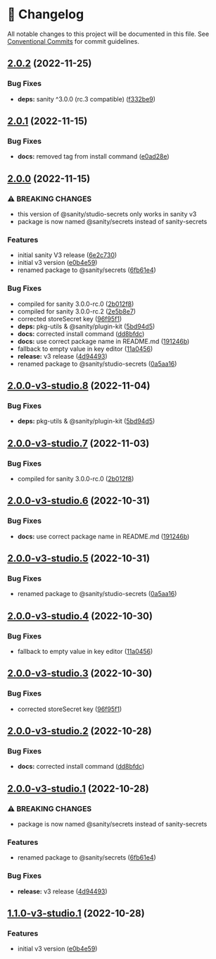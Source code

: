 <!-- markdownlint-disable --><!-- textlint-disable -->

# 📓 Changelog

All notable changes to this project will be documented in this file. See
[Conventional Commits](https://conventionalcommits.org) for commit guidelines.

## [2.0.2](https://github.com/sanity-io/sanity-studio-secrets/compare/v2.0.1...v2.0.2) (2022-11-25)

### Bug Fixes

- **deps:** sanity ^3.0.0 (rc.3 compatible) ([f332be9](https://github.com/sanity-io/sanity-studio-secrets/commit/f332be965b008a9a8872666f6f89585d73fcad44))

## [2.0.1](https://github.com/sanity-io/sanity-studio-secrets/compare/v2.0.0...v2.0.1) (2022-11-15)

### Bug Fixes

- **docs:** removed tag from install command ([e0ad28e](https://github.com/sanity-io/sanity-studio-secrets/commit/e0ad28e200fd10dcb142b36a0abaf42447b5e0c1))

## [2.0.0](https://github.com/sanity-io/sanity-studio-secrets/compare/v1.0.0...v2.0.0) (2022-11-15)

### ⚠ BREAKING CHANGES

- this version of @sanity/studio-secrets only works in sanity v3
- package is now named @sanity/secrets instead of sanity-secrets

### Features

- initial sanity V3 release ([6e2c730](https://github.com/sanity-io/sanity-studio-secrets/commit/6e2c730d4ed3d8f69cecf7f14a879d4dee55f750))
- initial v3 version ([e0b4e59](https://github.com/sanity-io/sanity-studio-secrets/commit/e0b4e59ea64de8b993cb4272d064a382341f6c76))
- renamed package to @sanity/secrets ([6fb61e4](https://github.com/sanity-io/sanity-studio-secrets/commit/6fb61e45610d72976e1aefe5ed08d7141f7884ea))

### Bug Fixes

- compiled for sanity 3.0.0-rc.0 ([2b012f8](https://github.com/sanity-io/sanity-studio-secrets/commit/2b012f8c33a4bd14296c2038f55c1b4898434617))
- compiled for sanity 3.0.0-rc.2 ([2e5b8e7](https://github.com/sanity-io/sanity-studio-secrets/commit/2e5b8e7c39328346d3dbcefefacf8eb1ebf52315))
- corrected storeSecret key ([96f95f1](https://github.com/sanity-io/sanity-studio-secrets/commit/96f95f1c6f23f2f977f53b1827262cdd9a2ef1e1))
- **deps:** pkg-utils & @sanity/plugin-kit ([5bd94d5](https://github.com/sanity-io/sanity-studio-secrets/commit/5bd94d55b9369044e7a841d6300021af2f3fa7ca))
- **docs:** corrected install command ([dd8bfdc](https://github.com/sanity-io/sanity-studio-secrets/commit/dd8bfdcf219f0b1680524f7cc7b71ecdaffcc84c))
- **docs:** use correct package name in README.md ([191246b](https://github.com/sanity-io/sanity-studio-secrets/commit/191246b76eea70a11f97e5f29f08f514ac8eb4c1))
- fallback to empty value in key editor ([11a0456](https://github.com/sanity-io/sanity-studio-secrets/commit/11a0456f61b683deb8b3608cab443a50f0babbb2))
- **release:** v3 release ([4d94493](https://github.com/sanity-io/sanity-studio-secrets/commit/4d944930b33b9b4aa16a124c948a2224550395f2))
- renamed package to @sanity/studio-secrets ([0a5aa16](https://github.com/sanity-io/sanity-studio-secrets/commit/0a5aa16d19ec2f3962a9b757af3c011fdcd3b3e5))

## [2.0.0-v3-studio.8](https://github.com/sanity-io/sanity-studio-secrets/compare/v2.0.0-v3-studio.7...v2.0.0-v3-studio.8) (2022-11-04)

### Bug Fixes

- **deps:** pkg-utils & @sanity/plugin-kit ([5bd94d5](https://github.com/sanity-io/sanity-studio-secrets/commit/5bd94d55b9369044e7a841d6300021af2f3fa7ca))

## [2.0.0-v3-studio.7](https://github.com/sanity-io/sanity-studio-secrets/compare/v2.0.0-v3-studio.6...v2.0.0-v3-studio.7) (2022-11-03)

### Bug Fixes

- compiled for sanity 3.0.0-rc.0 ([2b012f8](https://github.com/sanity-io/sanity-studio-secrets/commit/2b012f8c33a4bd14296c2038f55c1b4898434617))

## [2.0.0-v3-studio.6](https://github.com/sanity-io/sanity-studio-secrets/compare/v2.0.0-v3-studio.5...v2.0.0-v3-studio.6) (2022-10-31)

### Bug Fixes

- **docs:** use correct package name in README.md ([191246b](https://github.com/sanity-io/sanity-studio-secrets/commit/191246b76eea70a11f97e5f29f08f514ac8eb4c1))

## [2.0.0-v3-studio.5](https://github.com/sanity-io/sanity-studio-secrets/compare/v2.0.0-v3-studio.4...v2.0.0-v3-studio.5) (2022-10-31)

### Bug Fixes

- renamed package to @sanity/studio-secrets ([0a5aa16](https://github.com/sanity-io/sanity-studio-secrets/commit/0a5aa16d19ec2f3962a9b757af3c011fdcd3b3e5))

## [2.0.0-v3-studio.4](https://github.com/sanity-io/sanity-studio-secrets/compare/v2.0.0-v3-studio.3...v2.0.0-v3-studio.4) (2022-10-30)

### Bug Fixes

- fallback to empty value in key editor ([11a0456](https://github.com/sanity-io/sanity-studio-secrets/commit/11a0456f61b683deb8b3608cab443a50f0babbb2))

## [2.0.0-v3-studio.3](https://github.com/sanity-io/sanity-studio-secrets/compare/v2.0.0-v3-studio.2...v2.0.0-v3-studio.3) (2022-10-30)

### Bug Fixes

- corrected storeSecret key ([96f95f1](https://github.com/sanity-io/sanity-studio-secrets/commit/96f95f1c6f23f2f977f53b1827262cdd9a2ef1e1))

## [2.0.0-v3-studio.2](https://github.com/sanity-io/sanity-studio-secrets/compare/v2.0.0-v3-studio.1...v2.0.0-v3-studio.2) (2022-10-28)

### Bug Fixes

- **docs:** corrected install command ([dd8bfdc](https://github.com/sanity-io/sanity-studio-secrets/commit/dd8bfdcf219f0b1680524f7cc7b71ecdaffcc84c))

## [2.0.0-v3-studio.1](https://github.com/sanity-io/sanity-studio-secrets/compare/v1.1.0-v3-studio.1...v2.0.0-v3-studio.1) (2022-10-28)

### ⚠ BREAKING CHANGES

- package is now named @sanity/secrets instead of sanity-secrets

### Features

- renamed package to @sanity/secrets ([6fb61e4](https://github.com/sanity-io/sanity-studio-secrets/commit/6fb61e45610d72976e1aefe5ed08d7141f7884ea))

### Bug Fixes

- **release:** v3 release ([4d94493](https://github.com/sanity-io/sanity-studio-secrets/commit/4d944930b33b9b4aa16a124c948a2224550395f2))

## [1.1.0-v3-studio.1](https://github.com/sanity-io/sanity-studio-secrets/compare/v1.0.0...v1.1.0-v3-studio.1) (2022-10-28)

### Features

- initial v3 version ([e0b4e59](https://github.com/sanity-io/sanity-studio-secrets/commit/e0b4e59ea64de8b993cb4272d064a382341f6c76))
